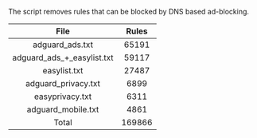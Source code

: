 The script removes rules that can be blocked by DNS based ad-blocking.


| File | Rules |
|:----:|:-----:|
| adguard_ads.txt | 65191 |
| adguard_ads_+_easylist.txt | 59117 |
| easylist.txt | 27487 |
| adguard_privacy.txt | 6899 |
| easyprivacy.txt | 6311 |
| adguard_mobile.txt | 4861 |
| Total | 169866 |